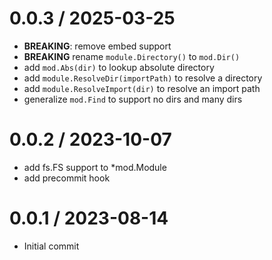 # 0.0.3 / 2025-03-25

- **BREAKING**: remove embed support
- **BREAKING** rename `module.Directory()` to `mod.Dir()`
- add `mod.Abs(dir)` to lookup absolute directory
- add `module.ResolveDir(importPath)` to resolve a directory
- add `module.ResolveImport(dir)` to resolve an import path
- generalize `mod.Find` to support no dirs and many dirs

# 0.0.2 / 2023-10-07

- add fs.FS support to \*mod.Module
- add precommit hook

# 0.0.1 / 2023-08-14

- Initial commit
